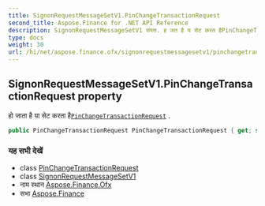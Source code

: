 ```yaml
---
title: SignonRequestMessageSetV1.PinChangeTransactionRequest
second_title: Aspose.Finance for .NET API Reference
description: SignonRequestMessageSetV1 संपत्त. ह जत है य सेट करत हैPinChangeTransactionRequest .
type: docs
weight: 30
url: /hi/net/aspose.finance.ofx/signonrequestmessagesetv1/pinchangetransactionrequest/
---
```

## SignonRequestMessageSetV1.PinChangeTransactionRequest property

हो जाता है या सेट करता है[`PinChangeTransactionRequest`](../../../aspose.finance.ofx.signon/pinchangetransactionrequest/) .

```csharp
public PinChangeTransactionRequest PinChangeTransactionRequest { get; set; }
```

### यह सभी देखें

* class [PinChangeTransactionRequest](../../../aspose.finance.ofx.signon/pinchangetransactionrequest/)
* class [SignonRequestMessageSetV1](../)
* नाम स्थान [Aspose.Finance.Ofx](../../signonrequestmessagesetv1/)
* सभा [Aspose.Finance](../../../)


